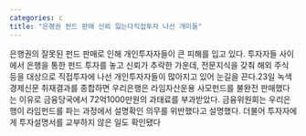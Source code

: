 ```yaml
---
categories: c
title: "은행권 펀드 판매 신뢰 잃는다직접투자 나선 개미들"
---
```

은행권의 잘못된 펀드 판매로 인해 개인투자자들이 큰 피해를 입고 있다. 투자자들 사이에서 은행을 통한 펀드 투자를 놓고 신뢰가 추락한 가운데, 전문지식을 갖춰 해외 주식 등을 대상으로 직접투자에 나선 개인투자자들이 많아지고 있어 눈길을 끈다.23일 녹색경제신문 취재결과를 종합하면 우리은행은 라임자산운용 사모펀드를 불완전 판매했다는 이유로 금융당국에서 72억1000만원의 과태료를 부과받았다. 금융위원회는 우리은행이 라임펀드를 파는 과정에서 설명확인 의무를 위반했다고 설명했다. 더불어 투자자에게 투자설명서를 교부하지 않은 일도 확인됐다